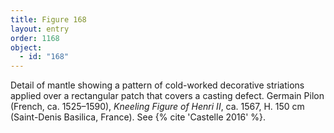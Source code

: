 ```yaml
---
title: Figure 168
layout: entry
order: 1168
object:
  - id: "168"
---
```


Detail of mantle showing a pattern of cold-worked decorative striations applied over a rectangular patch that covers a casting defect. Germain Pilon (French, ca. 1525–1590), *Kneeling Figure of Henri II*, ca. 1567, H. 150 cm (Saint-Denis Basilica, France). See {% cite 'Castelle 2016' %}.
